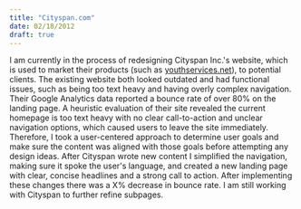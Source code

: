 ```yaml
--- 
title: "Cityspan.com"
date: 02/18/2012
draft: true
---
```


I am currently in the process of redesigning Cityspan Inc.'s website, which is used to market their products (such as [youthservices.net](youthservices.html "YouthServices.net")), to potential clients. The existing website both looked outdated and had functional issues, such as being too text heavy and having overly complex navigation. Their Google Analytics data reported a bounce rate of over 80% on the landing page. A heuristic evaluation of their site revealed the current homepage is too text heavy with no clear call-to-action and unclear navigation options, which caused users to leave the site immediately. Therefore, I took a user-centered approach to determine user goals and make sure the content was aligned with those goals before attempting any design ideas. After Cityspan wrote new content I simplified the navigation, making sure it spoke the user's language, and created a new landing page with clear, concise headlines and a strong call to action. After implementing these changes there was a X% decrease in bounce rate. I am still working with Cityspan to further refine subpages.
